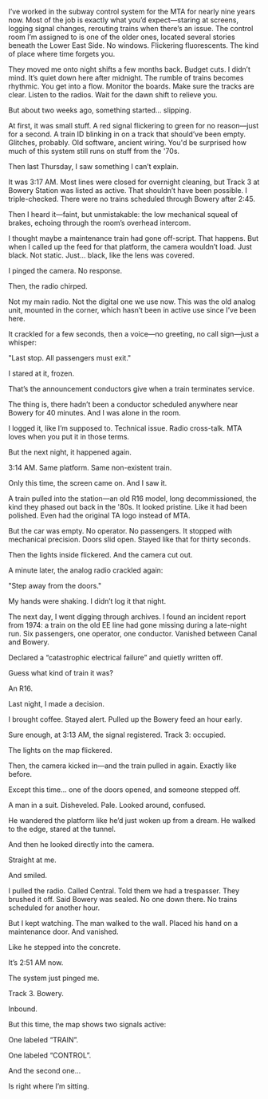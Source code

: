 I’ve worked in the subway control system for the MTA for nearly nine years now. Most of the job is exactly what you’d expect—staring at screens, logging signal changes, rerouting trains when there’s an issue. The control room I’m assigned to is one of the older ones, located several stories beneath the Lower East Side. No windows. Flickering fluorescents. The kind of place where time forgets you.

They moved me onto night shifts a few months back. Budget cuts. I didn’t mind. It’s quiet down here after midnight. The rumble of trains becomes rhythmic. You get into a flow. Monitor the boards. Make sure the tracks are clear. Listen to the radios. Wait for the dawn shift to relieve you.

But about two weeks ago, something started… slipping.

At first, it was small stuff. A red signal flickering to green for no reason—just for a second. A train ID blinking in on a track that should’ve been empty. Glitches, probably. Old software, ancient wiring. You'd be surprised how much of this system still runs on stuff from the '70s.

Then last Thursday, I saw something I can’t explain.

It was 3:17 AM. Most lines were closed for overnight cleaning, but Track 3 at Bowery Station was listed as active. That shouldn’t have been possible. I triple-checked. There were no trains scheduled through Bowery after 2:45.

Then I heard it—faint, but unmistakable: the low mechanical squeal of brakes, echoing through the room’s overhead intercom.

I thought maybe a maintenance train had gone off-script. That happens. But when I called up the feed for that platform, the camera wouldn’t load. Just black. Not static. Just… black, like the lens was covered.

I pinged the camera. No response.

Then, the radio chirped.

Not my main radio. Not the digital one we use now. This was the old analog unit, mounted in the corner, which hasn’t been in active use since I’ve been here.

It crackled for a few seconds, then a voice—no greeting, no call sign—just a whisper:

"Last stop. All passengers must exit."

I stared at it, frozen.

That’s the announcement conductors give when a train terminates service.

The thing is, there hadn’t been a conductor scheduled anywhere near Bowery for 40 minutes. And I was alone in the room.

I logged it, like I’m supposed to. Technical issue. Radio cross-talk. MTA loves when you put it in those terms.

But the next night, it happened again.

3:14 AM. Same platform. Same non-existent train.

Only this time, the screen came on. And I saw it.

A train pulled into the station—an old R16 model, long decommissioned, the kind they phased out back in the '80s. It looked pristine. Like it had been polished. Even had the original TA logo instead of MTA.

But the car was empty. No operator. No passengers. It stopped with mechanical precision. Doors slid open. Stayed like that for thirty seconds.

Then the lights inside flickered. And the camera cut out.

A minute later, the analog radio crackled again:

"Step away from the doors."

My hands were shaking. I didn’t log it that night.

The next day, I went digging through archives. I found an incident report from 1974: a train on the old EE line had gone missing during a late-night run. Six passengers, one operator, one conductor. Vanished between Canal and Bowery.

Declared a “catastrophic electrical failure” and quietly written off.

Guess what kind of train it was?

An R16.

Last night, I made a decision.

I brought coffee. Stayed alert. Pulled up the Bowery feed an hour early.

Sure enough, at 3:13 AM, the signal registered. Track 3: occupied.

The lights on the map flickered.

Then, the camera kicked in—and the train pulled in again. Exactly like before.

Except this time... one of the doors opened, and someone stepped off.

A man in a suit. Disheveled. Pale. Looked around, confused.

He wandered the platform like he’d just woken up from a dream. He walked to the edge, stared at the tunnel.

And then he looked directly into the camera.

Straight at me.

And smiled.

I pulled the radio. Called Central. Told them we had a trespasser. They brushed it off. Said Bowery was sealed. No one down there. No trains scheduled for another hour.

But I kept watching. The man walked to the wall. Placed his hand on a maintenance door. And vanished.

Like he stepped into the concrete.

It’s 2:51 AM now.

The system just pinged me.

Track 3. Bowery.

Inbound.

But this time, the map shows two signals active:

One labeled “TRAIN”.

One labeled “CONTROL”.

And the second one...

Is right where I’m sitting.